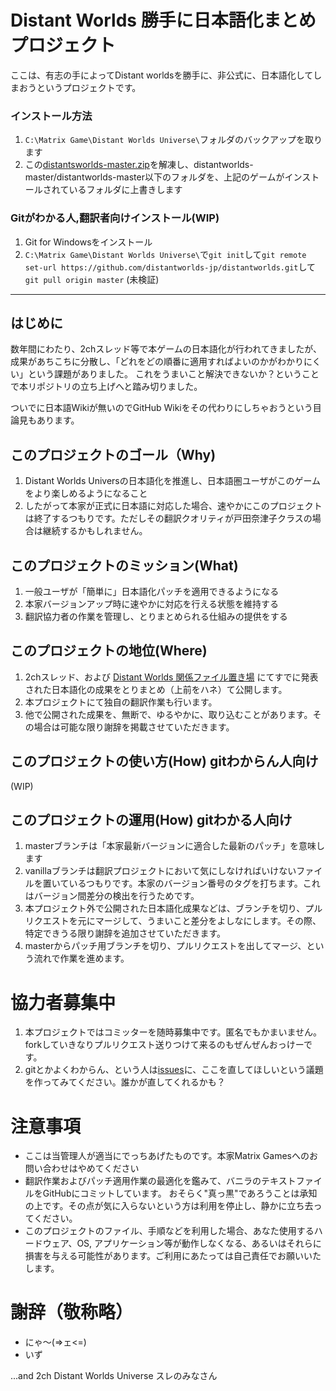 # Distant Worlds 勝手に日本語化まとめプロジェクト

ここは、有志の手によってDistant worldsを勝手に、非公式に、日本語化してしまおうというプロジェクトです。

### インストール方法

1. `C:\Matrix Game\Distant Worlds Universe\`フォルダのバックアップを取ります
2. この[distantsworlds-master.zip](https://github.com/distantworlds-jp/distantworlds/archive/master.zip)を解凍し、distantworlds-master/distantworlds-master以下のフォルダを、上記のゲームがインストールされているフォルダに上書きします

### Gitがわかる人,翻訳者向けインストール(WIP)

1. Git for Windowsをインストール
2. `C:\Matrix Game\Distant Worlds Universe\`で`git init`して`git remote set-url https://github.com/distantworlds-jp/distantworlds.git`して`git pull origin master` (未検証)

----

## はじめに

 数年間にわたり、2chスレッド等で本ゲームの日本語化が行われてきましたが、成果があちこちに分散し、「どれをどの順番に適用すればよいのかがわかりにくい」という課題がありました。
これをうまいこと解決できないか？ということで本リポジトリの立ち上げへと踏み切りました。

 ついでに日本語Wikiが無いのでGitHub Wikiをその代わりにしちゃおうという目論見もあります。

## このプロジェクトのゴール（Why)

1. Distant Worlds Universの日本語化を推進し、日本語圏ユーザがこのゲームをより楽しめるようになること
2. したがって本家が正式に日本語に対応した場合、速やかにこのプロジェクトは終了するつもりです。ただしその翻訳クオリティが戸田奈津子クラスの場合は継続するかもしれません。

## このプロジェクトのミッション(What)

1. 一般ユーザが「簡単に」日本語化パッチを適用できるようになる
2. 本家バージョンアップ時に速やかに対応を行える状態を維持する
3. 翻訳協力者の作業を管理し、とりまとめられる仕組みの提供をする

## このプロジェクトの地位(Where)

1. 2chスレッド、および [Distant Worlds 関係ファイル置き場](http://ux.getuploader.com/DistantWorlds/) にてすでに発表された日本語化の成果をとりまとめ（上前をハネ）て公開します。
2. 本プロジェクトにて独自の翻訳作業も行います。
3. 他で公開された成果を、無断で、ゆるやかに、取り込むことがあります。その場合は可能な限り謝辞を掲載させていただきます。

## このプロジェクトの使い方(How) gitわからん人向け

(WIP)

## このプロジェクトの運用(How) gitわかる人向け

1. masterブランチは「本家最新バージョンに適合した最新のパッチ」を意味します
1. vanillaブランチは翻訳プロジェクトにおいて気にしなければいけないファイルを置いているつもりです。本家のバージョン番号のタグを打ちます。これはバージョン間差分の検出を行うためです。
1. 本プロジェクト外で公開された日本語化成果などは、ブランチを切り、プルリクエストを元にマージして、うまいこと差分をよしなにします。その際、特定できうる限り謝辞を追加させていただきます。
1. masterからパッチ用ブランチを切り、プルリクエストを出してマージ、という流れで作業を進めます。

# 協力者募集中

1. 本プロジェクトではコミッターを随時募集中です。匿名でもかまいません。forkしていきなりプルリクエスト送りつけて来るのもぜんぜんおっけーです。
2. gitとかよくわからん、という人は[issues](https://github.com/distantworlds-jp/distantworlds/issues)に、ここを直してほしいという議題を作ってみてください。誰かが直してくれるかも？

# 注意事項

+ ここは当管理人が適当にでっちあげたものです。本家Matrix Gamesへのお問い合わせはやめてください
+ 翻訳作業およびパッチ適用作業の最適化を鑑みて、バニラのテキストファイルをGitHubにコミットしています。
 おそらく"真っ黒"であろうことは承知の上です。その点が気に入らないという方は利用を停止し、静かに立ち去ってください。
+ このプロジェクトのファイル、手順などを利用した場合、あなた使用するハードウェア、OS, アプリケーション等が動作しなくなる、あるいはそれらに損害を与える可能性があります。ご利用にあたっては自己責任でお願いいたします。

# 謝辞（敬称略）

- にゃ～(=>ェ<=)
- いず

...and 2ch Distant Worlds Universe スレのみなさん
